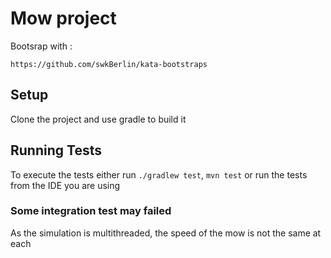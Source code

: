 # Mow project

Bootsrap with : 

    https://github.com/swkBerlin/kata-bootstraps


## Setup

Clone the project and use gradle to build it

## Running Tests

To execute the tests either run `./gradlew test`, `mvn test` or run the tests from the IDE you are using

### Some integration test may failed

As the simulation is multithreaded, the speed of the mow is not the same at each
